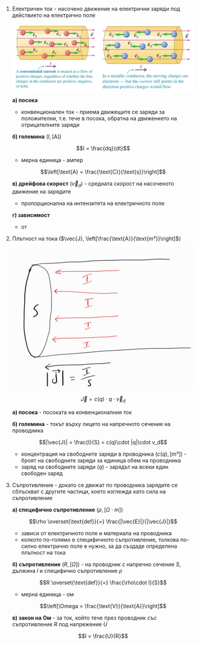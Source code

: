 1. Електричен ток - насочено движение на електрични заряди под действието на електрично поле
	
	![Електричен ток](Resources/Електричен%20ток.jpg)
	
	**а) посока**
	- конвенционален ток - приема движещите се заряди за положителни, т.е. тече в посока, обратна на движението на отрицателните заряди
	
	**б) големина** ($I, [\text{A}]$)
	
	$$I = \frac{dq}{dt}$$
	
	- мерна единица - ампер
	
	$$\left[\text{A} = \frac{\text{C}}{\text{s}}\right]$$
	
	**в) дрейфова скорост** ($\vec{v}_d$) - средната скорост на насоченото движение на зарядите
	- пропорционална на интензитета на електричното поле
	
	**г) зависимост**
	- от 


2. Плътност на тока ($\vec{J}, \left[\frac{\text{A}}{\text{m²}}\right]$) 
	
	![Плътност на тока](Resources/Плътност%20на%20тока.jpg)
	
	$$\vec{J} = c(q)\cdot q \cdot \vec{v}_d$$
	
	**а) посока** - посоката на конвенционалния ток
	
	**б) големина** - токът върху лицето на напречното сечение на проводника
	
	$$|\vec{J}| = \frac{I}{S} = c(q)\cdot |q|\cdot v_d$$
	
	- концентрация на свободните заряди в проводника ($c(q),[\text{m³}]$) - броят на свободните заряди за единица обем на проводника
	- заряд на свободните заряди ($q$) - зарядът на всеки един свободен заряд

3. Съпротивление - докато се движат по проводника зарядите се сблъскват с другите частици, което изглежда като сила на съпротивление
	
	**а) специфично съпротивление** ($\rho, [\Omega\cdot\text{m}]$)
	
	$$\rho \overset{\text{def}}{=} \frac{|\vec{E}|}{|\vec{J}|}$$
	
	- зависи от електричното поле и материала на проводника
	- колкото по-голямо е специфичното съпротивление, толкова по-силно електрично поле е нужно, за да създаде определена плътност на тока
	
	**б) съпротивление** ($R, [\Omega]$) - на проводник с напречно сечение $S$, дължина $l$ и специфично съпротивление $\rho$
	
	$$R \overset{\text{def}}{=} \frac{\rho\cdot l}{S}$$
	
	- мерна единица - ом
	
	$$\left[\Omega = \frac{\text{V}}{\text{A}}\right]$$
	
	**в) закон на Ом** - за ток, който тече през проводник със съпротивление $R$ под напрежение $U$
	
	$$I = \frac{U}{R}$$